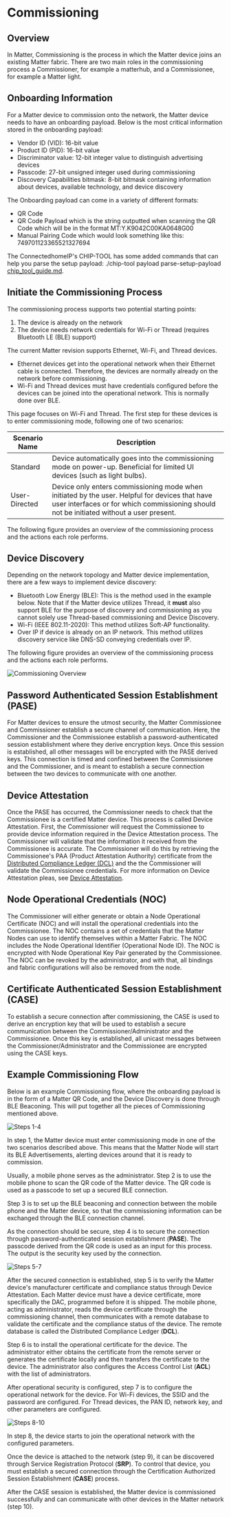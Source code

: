 # Commissioning

## Overview

In Matter, Commissioning is the process in which the Matter device joins an existing Matter fabric. There are two main roles in the commissioning process a Commissioner, for example a matterhub, and a Commissionee, for example a Matter light.

## Onboarding Information

For a Matter device to commission onto the network, the Matter device needs to have an onboarding payload. Below is the most critical information stored in the onboarding payload:

- Vendor ID (VID): 16-bit value
- Product ID (PID): 16-bit value
- Discriminator value: 12-bit integer value to distinguish advertising devices
- Passcode: 27-bit unsigned integer used during commissioning
- Discovery Capabilities bitmask: 8-bit bitmask containing information about devices, available technology, and device discovery

The Onboarding payload can come in a variety of different formats:

- QR Code
- QR Code Payload which is the string outputted when scanning the QR Code which will be in the format MT:Y.K9042C00KA0648G00
- Manual Pairing Code which would look something like this: 749701123365521327694

The ConnectedhomeIP's CHIP-TOOL has some added commands that can help you parse the setup payload: ./chip-tool payload parse-setup-payload [chip_tool_guide.md](https://github.com/project-chip/connectedhomeip/blob/master/docs/guides/chip_tool_guide.md).

## Initiate the Commissioning Process

The commissioning process supports two potential starting points:

1. The device is already on the network
2. The device needs network credentials for Wi-Fi or Thread (requires Bluetooth LE (BLE) support)

The current Matter revision supports Ethernet, Wi-Fi, and Thread devices.

- Ethernet devices get into the operational network when their Ethernet cable is connected. Therefore, the devices are normally already on the network before commissioning.
- Wi-Fi and Thread devices must have credentials configured before the devices can be joined into the operational network. This is normally done over BLE.

This page focuses on Wi-Fi and Thread. The first step for these devices is to enter commissioning mode, following one of two scenarios:  

| Scenario Name | Description |
| ------------------------- | ----------- |
| Standard | Device automatically goes into the commissioning mode on power-up. Beneficial for limited UI devices (such as light bulbs). |
| User-Directed | Device only enters commissioning mode when initiated by the user. Helpful for devices that have user interfaces or for which commissioning should not be initiated without a user present. |

The following figure provides an overview of the commissioning process and the actions each role performs.

## Device Discovery

Depending on the network topology and Matter device implementation, there are a few ways to implement device discovery:

- Bluetooth Low Energy (BLE): This is the method used in the example below. Note that if the Matter device utilizes Thread, it **must** also support BLE for the purpose of discovery and commissioning as you cannot solely use Thread-based commissioning and Device Discovery.
- Wi-Fi (IEEE 802.11-2020): This method utilizes Soft-AP functionality.
- Over IP if device is already on an IP network. This method utilizes discovery service like DNS-SD conveying credentials over IP.

The following figure provides an overview of the commissioning process and the actions each role performs.

![Commissioning Overview](./images/commissioning-overview.png)

## Password Authenticated Session Establishment (PASE)

For Matter devices to ensure the utmost security, the Matter Commissionee and Commissioner establish a secure channel of communication. Here, the Commissioner and the Commissionee establish a password-authenticated session establishment where they derive encryption keys. Once this session is established, all other messages will be encrypted with the PASE derived keys. This connection is timed and confined between the Commissionee and the Commissioner, and is meant to establish a secure connection between the two devices to communicate with one another.

## Device Attestation

Once the PASE has occurred, the Commissioner needs to check that the Commissionee is a certified Matter device. This process is called Device Attestation. First, the Commissioner will request the Commissionee to provide device information required in the Device Attestation process. The Commissioner will validate that the information it received from the Commissionee is accurate. The Commissioner will do this by retrieving the Commissionee's PAA (Product Attestation Authority) certificate from the [Distributed Compliance Ledger (DCL)](/matter/{build-docspace-version}/matter-dcl) and the the Commissioner will validate the Commissionee credentials. For more information on Device Attestation pleas, see [Device Attestation](/matter/{build-docspace-version}/matter-device-attestation).

## Node Operational Credentials (NOC)

The Commissioner will either generate or obtain a Node Operational Certificate (NOC) and will install the operational credentials into the Commissionee. The NOC contains a set of credentials that the Matter Nodes can use to identify themselves within a Matter Fabric. The NOC includes the Node Operational Identifier (Operational Node ID). The NOC is encrypted with Node Operational Key Pair generated by the Commissionee. The NOC can be revoked by the administrator, and with that, all bindings and fabric configurations will also be removed from the node.

## Certificate Authenticated Session Establishment (CASE)

To establish a secure connection after commissioning, the CASE is used to derive an encryption key that will be used to establish a secure communication between the Commissioner/Administrator and the Commissionee. Once this key is established, all unicast messages between the Commissioner/Administrator and the Commissionee are encrypted using the CASE keys.

## Example Commissioning Flow

Below is an example Commissioning flow, where the onboarding payload is in the form of a Matter QR Code, and the Device Discovery is done through BLE Beaconing. This will put together all the pieces of Commissioning mentioned above.

![Steps 1-4](./images/commissioning-steps1-4.png)

In step 1, the Matter device must enter commissioning mode in one of the two scenarios described above. This means that the Matter Node will start its BLE Advertisements, alerting devices around that it is ready to commission.

Usually, a mobile phone serves as the administrator. Step 2 is to use the mobile phone to scan the QR code of the Matter device. The QR code is used as a passcode to set up a secured BLE connection.

Step 3 is to set up the BLE beaconing and connection between the mobile phone and the Matter device, so that the commissioning information can be exchanged through the BLE connection channel.

As the connection should be secure, step 4 is to secure the connection through password-authenticated session establishment (**PASE**). The passcode derived from the QR code is used as an input for this process. The output is the security key used by the connection.

![Steps 5-7](./images/commissioning-steps5-7.png)

After the secured connection is established, step 5 is to verify the Matter device's manufacturer certificate and compliance status through Device Attestation. Each Matter device must have a device certificate, more specifically the DAC, programmed before it is shipped. The mobile phone, acting as administrator, reads the device certificate through the commissioning channel, then communicates with a remote database to validate the certificate and the compliance status of the device. The remote database is called the Distributed Compliance Ledger (**DCL**).

Step 6 is to install the operational certificate for the device. The administrator either obtains the certificate from the remote server or generates the certificate locally and then transfers the certificate to the device. The administrator also configures the Access Control List (**ACL**) with the list of administrators.

After operational security is configured, step 7 is to configure the operational network for the device. For Wi-Fi devices, the SSID and the password are configured. For Thread devices, the PAN ID, network key, and other parameters are configured.

![Steps 8-10](./images/commissioning-steps8-10.png)

In step 8, the device starts to join the operational network with the configured parameters.

Once the device is attached to the network (step 9), it can be discovered through Service Registration Protocol (**SRP**). To control that device, you must establish a secured connection through the Certification Authorized Session Establishment (**CASE**) process.

After the CASE session is established, the Matter device is commissioned successfully and can communicate with other devices in the Matter network (step 10).
